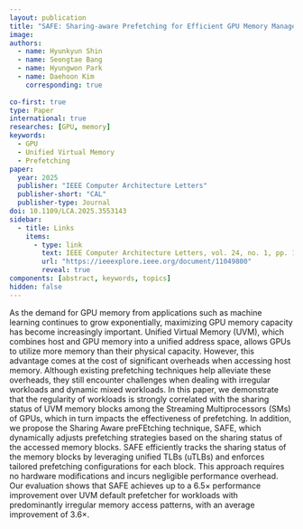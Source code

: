 ```yaml
---
layout: publication
title: "SAFE: Sharing-aware Prefetching for Efficient GPU Memory Management with Unified Virtual Memory"
image:
authors:
  - name: Hyunkyun Shin
  - name: Seongtae Bang
  - name: Hyungwon Park
  - name: Daehoon Kim
    corresponding: true
    
co-first: true
type: Paper
international: true
researches: [GPU, memory]
keywords:
  - GPU
  - Unified Virtual Memory
  - Prefetching
paper:
  year: 2025
  publisher: "IEEE Computer Architecture Letters"
  publisher-short: "CAL"
  publisher-type: Journal
doi: 10.1109/LCA.2025.3553143
sidebar:
  - title: Links
    items:
      - type: link
        text: IEEE Computer Architecture Letters, vol. 24, no. 1, pp. 117-120, Jan.-June 2025
        url: "https://ieeexplore.ieee.org/document/11049800"
        reveal: true
components: [abstract, keywords, topics]
hidden: false
---
```


As the demand for GPU memory from applications such as machine learning continues to grow exponentially, maximizing GPU memory capacity has become increasingly important. Unified Virtual Memory (UVM), which combines host and GPU memory into a unified address space, allows GPUs to utilize more memory than their physical capacity. However, this advantage comes at the cost of significant overheads when accessing host memory. Although existing prefetching techniques help alleviate these overheads, they still encounter challenges when dealing with irregular workloads and dynamic mixed workloads. In this paper, we demonstrate that the regularity of workloads is strongly correlated with the sharing status of UVM memory blocks among the Streaming Multiprocessors (SMs) of GPUs, which in turn impacts the effectiveness of prefetching. In addition, we propose the Sharing Aware preFEtching technique, SAFE, which dynamically adjusts prefetching strategies based on the sharing status of the accessed memory blocks. SAFE efficiently tracks the sharing status of the memory blocks by leveraging unified TLBs (uTLBs) and enforces tailored prefetching configurations for each block. This approach requires no hardware modifications and incurs negligible performance overhead. Our evaluation shows that SAFE achieves up to a 6.5× performance improvement over UVM default prefetcher for workloads with predominantly irregular memory access patterns, with an average improvement of 3.6×.
